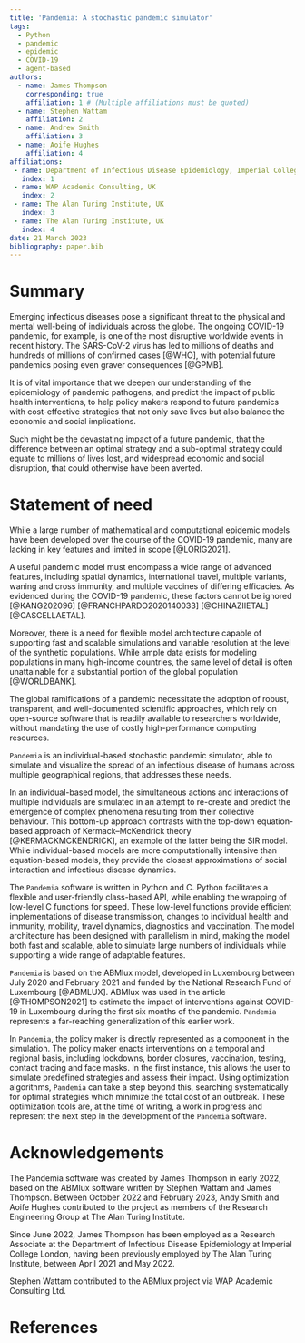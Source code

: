 ```yaml
---
title: 'Pandemia: A stochastic pandemic simulator'
tags:
  - Python
  - pandemic
  - epidemic
  - COVID-19
  - agent-based
authors:
  - name: James Thompson
    corresponding: true
    affiliation: 1 # (Multiple affiliations must be quoted)
  - name: Stephen Wattam
    affiliation: 2
  - name: Andrew Smith
    affiliation: 3
  - name: Aoife Hughes
    affiliation: 4
affiliations:
 - name: Department of Infectious Disease Epidemiology, Imperial College London, UK
   index: 1
 - name: WAP Academic Consulting, UK
   index: 2
 - name: The Alan Turing Institute, UK
   index: 3
 - name: The Alan Turing Institute, UK
   index: 4
date: 21 March 2023
bibliography: paper.bib
---
```


# Summary

Emerging infectious diseases pose a significant threat to the physical and mental well-being of individuals across the globe. The ongoing COVID-19 pandemic, for example, is one of the most disruptive worldwide events in recent history. The SARS-CoV-2 virus has led to millions of deaths and hundreds of millions of confirmed cases [@WHO], with potential future pandemics posing even graver consequences [@GPMB].

It is of vital importance that we deepen our understanding of the epidemiology of pandemic pathogens, and predict the impact of public health interventions, to help policy makers respond to future pandemics with cost-effective strategies that not only save lives but also balance the economic and social implications.

Such might be the devastating impact of a future pandemic, that the difference between an optimal strategy and a sub-optimal strategy could equate to millions of lives lost, and widespread economic and social disruption, that could otherwise have been averted.

# Statement of need

While a large number of mathematical and computational epidemic models have been developed over the course of the COVID-19 pandemic, many are lacking in key features and limited in scope [@LORIG2021].

A useful pandemic model must encompass a wide range of advanced features, including spatial dynamics, international travel, multiple variants, waning and cross immunity, and multiple vaccines of differing efficacies. As evidenced during the COVID-19 pandemic, these factors cannot be ignored [@KANG202096] [@FRANCHPARDO2020140033] [@CHINAZIIETAL] [@CASCELLAETAL].

Moreover, there is a need for flexible model architecture capable of supporting fast and scalable simulations and variable resolution at the level of the synthetic populations. While ample data exists for modeling populations in many high-income countries, the same level of detail is often unattainable for a substantial portion of the global population [@WORLDBANK].

The global ramifications of a pandemic necessitate the adoption of robust, transparent, and well-documented scientific approaches, which rely on open-source software that is readily available to researchers worldwide, without mandating the use of costly high-performance computing resources.

`Pandemia` is an individual-based stochastic pandemic simulator, able to simulate and visualize the spread of an infectious disease of humans across multiple geographical regions, that addresses these needs.

In an individual-based model, the simultaneous actions and interactions of multiple individuals are simulated in an attempt to re-create and predict the emergence of complex phenomena resulting from their collective behaviour. This bottom-up approach contrasts with the top-down equation-based approach of Kermack–McKendrick theory [@KERMACKMCKENDRICK], an example of the latter being the SIR model. While individual-based models are more computationally intensive than equation-based models, they provide the closest approximations of social interaction and infectious disease dynamics.

The `Pandemia` software is written in Python and C. Python facilitates a flexible and user-friendly class-based API, while enabling the wrapping of low-level C functions for speed. These low-level functions provide efficient implementations of disease transmission, changes to individual health and immunity, mobility, travel dynamics, diagnostics and vaccination. The model architecture has been designed with parallelism in mind, making the model both fast and scalable, able to simulate large numbers of individuals while supporting a wide range of adaptable features.

`Pandemia` is based on the ABMlux model, developed in Luxembourg between July 2020 and February 2021 and funded by the National Research Fund of Luxembourg [@ABMLUX]. ABMlux was used in the article [@THOMPSON2021] to estimate the impact of interventions against COVID-19 in Luxembourg during the first six months of the pandemic. `Pandemia` represents a far-reaching generalization of this earlier work.

In `Pandemia`, the policy maker is directly represented as a component in the simulation. The policy maker enacts interventions on a temporal and regional basis, including lockdowns, border closures, vaccination, testing, contact tracing and face masks. In the first instance, this allows the user to simulate predefined strategies and assess their impact. Using optimization algorithms, `Pandemia` can take a step beyond this, searching systematically for optimal strategies which minimize the total cost of an outbreak. These optimization tools are, at the time of writing, a work in progress and represent the next step in the development of the `Pandemia` software.

# Acknowledgements

The Pandemia software was created by James Thompson in early 2022, based on the ABMlux software written by Stephen Wattam and James Thompson. Between October 2022 and February 2023, Andy Smith and Aoife Hughes contributed to the project as members of the Research Engineering Group at The Alan Turing Institute.

Since June 2022, James Thompson has been employed as a Research Associate at the Department of Infectious Disease Epidemiology at Imperial College London, having been previously employed by The Alan Turing Institute, between April 2021 and May 2022.

Stephen Wattam contributed to the ABMlux project via WAP Academic Consulting Ltd.

# References